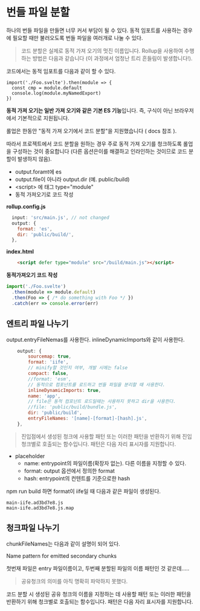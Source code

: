 # 번들 파일 분할 



하나의 번들 파일을 만들면 너무 커서 부담이 될 수 있다. 동적 임포트를 사용하는 경우에 필요할 때만 불러오도록 번들 파일을 여러개로 나눌 수 있다.  

> 코드 분할은 실제로 동적 가져 오기의 멋진 이름입니다. Rollup을 사용하여 수행하는 방법은 다음과 같습니다 (이 과정에서 엄청난 트리 흔들림이 발생합니다!).

코드에서는 동적 임포트를 다음과 같이 할 수 있다. 
```
import('./Foo.svelte').then(module => {
  const cmp = module.default
  console.log(module.myNamedExport)
})
```

**동적 가져 오기는 일반 가져 오기와 같은 기본 ES 기능**입니다. 즉, 구식이 아닌 브라우저에서 기본적으로 지원됩니다.

롤업은 한동안 "동적 가져 오기에서 코드 분할"을 지원했습니다 ( docs 참조 ).

따라서 프로젝트에서 코드 분할을 원하는 경우 주로 동적 가져 오기를 청크하도록 롤업을 구성하는 것이 중요합니다 (다른 옵션은이를 해결하고 인라인하는 것이므로 코드 분할이 발생하지 않음).

* output.foramt에 es 
* output.file이 아니라 output.dir (예. public/build)
* \<script\> 에 태그 type="module"
* 동적 가져오기로 코드 작성

**rollup.config.js** 
```jsx
  input: 'src/main.js', // not changed
  output: {
    format: 'es',
    dir: 'public/build/',
  },
```
**index.html**   
```html
    <script defer type="module" src="/build/main.js"></script>
```
**동적가져오기 코드 작성**  
```jsx
import('./Foo.svelte')
  .then(module => module.default)
  .then(Foo => { /* do something with Foo */ })
  .catch(err => console.error(err)
```  



## 엔트리 파일 나누기 

output.entryFileNemas를 사용한다. inlineDynamicImports와 같이 사용한다. 
```jsx
    output: {
        sourcemap: true,
        format: 'iife',
        // minify할 것인지 여부, 개발 시에는 false
        compact: false, 
        //format: 'esm',
        // 동적으로 컴포넌트를 로드하고 번들 파일을 분리할 때 사용한다.
        inlineDynamicImports: true, 
        name: 'app',
        // file은 동적 컴포넌트 로드일때는 사용하지 못하고 dir을 사용한다. 
        //file: 'public/build/bundle.js',
        dir: 'public/build',
        entryFileNames: '[name]-[format]-[hash].js',
    },
```    

> 진입점에서 생성된 청크에 사용할 패턴 또는 이러한 패턴을 반환하기 위해 진입 청크별로 호출되는 함수입니다. 패턴은 다음 자리 표시자를 지원합니다.

* placeholder
  * name: entrypoint의 파일이름(확장자 없는). 다른 이름을 지정할 수 있다. 
  * format:  output 옵션에서 정의한 format 
  * hash: entrypoint의 컨텐트를 기준으로한 hash  

npm run build 하면 format이 iife일 때  다음과 같은 파일이 생성된다.

```
main-iife.ad3bd7e8.js
main-iife.ad3bd7e8.js.map 
```

## 청크파일 나누기 

chunkFileNames는 다음과 같이 설명이 되어 있다. 

 Name pattern for emitted secondary chunks

첫번재 파일은 entry 파일이름이고, 두번째 분할된 파일의 이름 패턴인 것 같은데.....

> 공유청크의 의미를 아직 명확히 파악하지 못했다. 

코드 분할 시 생성된 공유 청크의 이름을 지정하는 데 사용할 패턴 또는 이러한 패턴을 반환하기 위해 청크별로 호출되는 함수입니다. 패턴은 다음 자리 표시자를 지원합니다.




